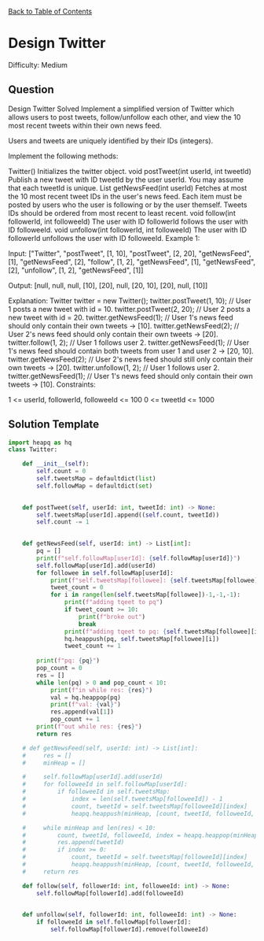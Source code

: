 [Back to Table of Contents](../README.md)

# Design Twitter
Difficulty: Medium

## Question
Design Twitter
Solved 
Implement a simplified version of Twitter which allows users to post tweets, follow/unfollow each other, and view the 10 most recent tweets within their own news feed.

Users and tweets are uniquely identified by their IDs (integers).

Implement the following methods:

Twitter() Initializes the twitter object.
void postTweet(int userId, int tweetId) Publish a new tweet with ID tweetId by the user userId. You may assume that each tweetId is unique.
List<Integer> getNewsFeed(int userId) Fetches at most the 10 most recent tweet IDs in the user's news feed. Each item must be posted by users who the user is following or by the user themself. Tweets IDs should be ordered from most recent to least recent.
void follow(int followerId, int followeeId) The user with ID followerId follows the user with ID followeeId.
void unfollow(int followerId, int followeeId) The user with ID followerId unfollows the user with ID followeeId.
Example 1:

Input:
["Twitter", "postTweet", [1, 10], "postTweet", [2, 20], "getNewsFeed", [1], "getNewsFeed", [2], "follow", [1, 2], "getNewsFeed", [1], "getNewsFeed", [2], "unfollow", [1, 2], "getNewsFeed", [1]]

Output:
[null, null, null, [10], [20], null, [20, 10], [20], null, [10]]

Explanation:
Twitter twitter = new Twitter();
twitter.postTweet(1, 10); // User 1 posts a new tweet with id = 10.
twitter.postTweet(2, 20); // User 2 posts a new tweet with id = 20.
twitter.getNewsFeed(1);   // User 1's news feed should only contain their own tweets -> [10].
twitter.getNewsFeed(2);   // User 2's news feed should only contain their own tweets -> [20].
twitter.follow(1, 2);     // User 1 follows user 2.
twitter.getNewsFeed(1);   // User 1's news feed should contain both tweets from user 1 and user 2 -> [20, 10].
twitter.getNewsFeed(2);   // User 2's news feed should still only contain their own tweets -> [20].
twitter.unfollow(1, 2);   // User 1 follows user 2.
twitter.getNewsFeed(1);   // User 1's news feed should only contain their own tweets -> [10].
Constraints:

1 <= userId, followerId, followeeId <= 100
0 <= tweetId <= 1000

## Solution Template
```python
import heapq as hq
class Twitter:

    def __init__(self):
        self.count = 0
        self.tweetsMap = defaultdict(list)
        self.followMap = defaultdict(set)
        

    def postTweet(self, userId: int, tweetId: int) -> None:
        self.tweetsMap[userId].append((self.count, tweetId))
        self.count -= 1
        

    def getNewsFeed(self, userId: int) -> List[int]:
        pq = []
        print(f"self.followMap[userId]: {self.followMap[userId]}")
        self.followMap[userId].add(userId)
        for followee in self.followMap[userId]:
            print(f"self.tweetsMap[followee]: {self.tweetsMap[followee]}")
            tweet_count = 0
            for i in range(len(self.tweetsMap[followee])-1,-1,-1):
                print(f"adding tqeet to pq")
                if tweet_count >= 10:
                    print(f"broke out")
                    break
                print(f"adding tqeet to pq: {self.tweetsMap[followee][i]}")
                hq.heappush(pq, self.tweetsMap[followee][i])
                tweet_count += 1
        
        print(f"pq: {pq}")
        pop_count = 0
        res = []
        while len(pq) > 0 and pop_count < 10:
            print(f"in while res: {res}")
            val = hq.heappop(pq)
            print(f"val: {val}")
            res.append(val[1])
            pop_count += 1
        print(f"out while res: {res}")
        return res

    # def getNewsFeed(self, userId: int) -> List[int]:
    #     res = []
    #     minHeap = []

    #     self.followMap[userId].add(userId)
    #     for followeeId in self.followMap[userId]:
    #         if followeeId in self.tweetsMap:
    #             index = len(self.tweetsMap[followeeId]) - 1
    #             count, tweetId = self.tweetsMap[followeeId][index]
    #             heapq.heappush(minHeap, [count, tweetId, followeeId, index - 1])

    #     while minHeap and len(res) < 10:
    #         count, tweetId, followeeId, index = heapq.heappop(minHeap)
    #         res.append(tweetId)
    #         if index >= 0:
    #             count, tweetId = self.tweetsMap[followeeId][index]
    #             heapq.heappush(minHeap, [count, tweetId, followeeId, index - 1])
    #     return res

    def follow(self, followerId: int, followeeId: int) -> None:
        self.followMap[followerId].add(followeeId)
        

    def unfollow(self, followerId: int, followeeId: int) -> None:
        if followeeId in self.followMap[followerId]:
            self.followMap[followerId].remove(followeeId)
```
